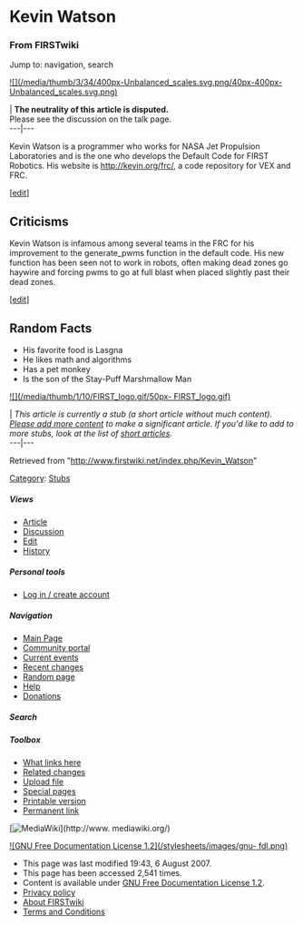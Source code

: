 # Kevin Watson

### From FIRSTwiki

Jump to: navigation, search

[![](/media/thumb/3/34/400px-Unbalanced_scales.svg.png/40px-400px-
Unbalanced_scales.svg.png)](/index.php/Image:400px-Unbalanced_scales.svg.png
"" )

| **The neutrality of this article is disputed.**  
Please see the discussion on the talk page.  
---|---  
  
  

Kevin Watson is a programmer who works for NASA Jet Propulsion Laboratories
and is the one who develops the Default Code for FIRST Robotics. His website
is <http://kevin.org/frc/>, a code repository for VEX and FRC.

[[edit](/index.php?title=Kevin_Watson&action=edit&section=1 "Edit section:
Criticisms" )]

## Criticisms

Kevin Watson is infamous among several teams in the FRC for his improvement to
the generate_pwms function in the default code. His new function has been seen
not to work in robots, often making dead zones go haywire and forcing pwms to
go at full blast when placed slightly past their dead zones.

[[edit](/index.php?title=Kevin_Watson&action=edit&section=2 "Edit section:
Random Facts" )]

## Random Facts

  * His favorite food is Lasgna 
  * He likes math and algorithms 
  * Has a pet monkey 
  * Is the son of the Stay-Puff Marshmallow Man 

[![](/media/thumb/1/10/FIRST_logo.gif/50px-
FIRST_logo.gif)](/index.php/Image:FIRST_logo.gif "" )

|  _This article is currently a stub (a short article without much content).
[Please add more
content](http://www.firstwiki.net/index.php?title=Kevin_Watson&action=edit
"http://www.firstwiki.net/index.php?title=Kevin_Watson&action=edit" ) to make
a significant article. If you'd like to add to more stubs, look at the list of
[short articles](/index.php/Special:Shortpages "Special:Shortpages" )._  
---|---  
  
Retrieved from "<http://www.firstwiki.net/index.php/Kevin_Watson>"

[Category](/index.php?title=Special:Categories&article=Kevin_Watson
"Special:Categories" ): [Stubs](/index.php/Category:Stubs "Category:Stubs" )

##### Views

  * [Article](/index.php/Kevin_Watson)
  * [Discussion](/index.php/Talk:Kevin_Watson)
  * [Edit](/index.php?title=Kevin_Watson&action=edit)
  * [History](/index.php?title=Kevin_Watson&action=history)

##### Personal tools

  * [Log in / create account](/index.php?title=Special:Userlogin&returnto=Kevin_Watson)

[](/index.php/Main_Page "Main Page" )

##### Navigation

  * [Main Page](/index.php/Main_Page)
  * [Community portal](/index.php/FIRSTwiki:Community_portal)
  * [Current events](/index.php/Current_events)
  * [Recent changes](/index.php/Special:Recentchanges)
  * [Random page](/index.php/Special:Random)
  * [Help](/index.php/FIRSTwiki:Help)
  * [Donations](/index.php/FIRSTwiki:Site_support)

##### Search



##### Toolbox

  * [What links here](/index.php/Special:Whatlinkshere/Kevin_Watson)
  * [Related changes](/index.php/Special:Recentchangeslinked/Kevin_Watson)
  * [Upload file](/index.php/Special:Upload)
  * [Special pages](/index.php/Special:Specialpages)
  * [Printable version](/index.php?title=Kevin_Watson&printable=yes)
  * [Permanent link](/index.php?title=Kevin_Watson&oldid=62658)

[![MediaWiki](/skins/common/images/poweredby_mediawiki_88x31.png)](http://www.
mediawiki.org/)

[![GNU Free Documentation License 1.2](/stylesheets/images/gnu-
fdl.png)](http://www.gnu.org/copyleft/fdl.html)

  * This page was last modified 19:43, 6 August 2007.
  * This page has been accessed 2,541 times.
  * Content is available under [GNU Free Documentation License 1.2](http://www.gnu.org/copyleft/fdl.html "http://www.gnu.org/copyleft/fdl.html" ).
  * [Privacy policy](/index.php/FIRSTwiki:Privacy_policy "FIRSTwiki:Privacy policy" )
  * [About FIRSTwiki](/index.php/FIRSTwiki:About "FIRSTwiki:About" )
  * [Terms and Conditions](/index.php/FIRSTwiki:Terms_and_conditions "FIRSTwiki:Terms and conditions" )

